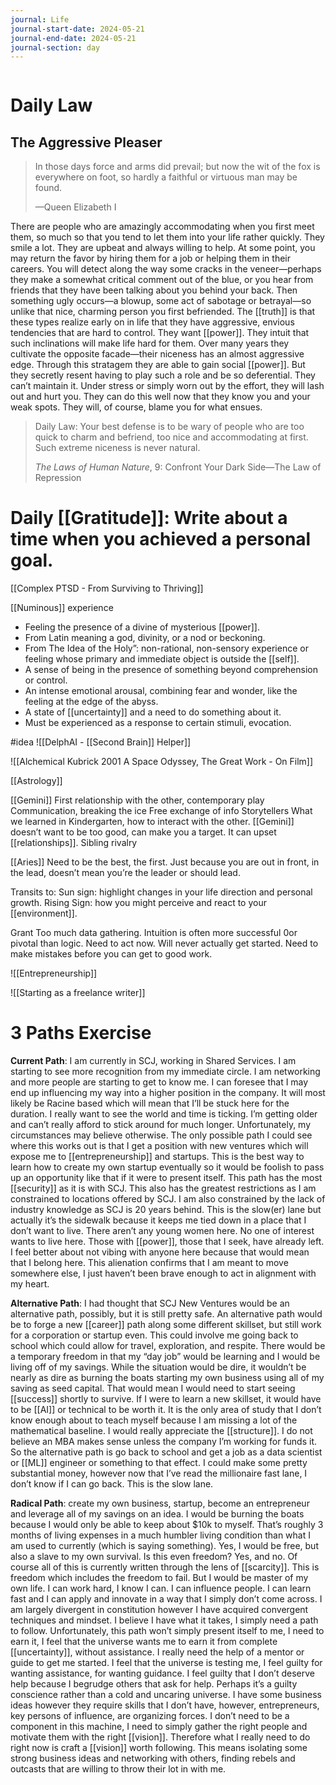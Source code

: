 ```yaml
---
journal: Life
journal-start-date: 2024-05-21
journal-end-date: 2024-05-21
journal-section: day
---
```


```calendar-nav
```

# Daily Law
## The Aggressive Pleaser

> In those days force and arms did prevail; but now the wit of the fox is everywhere on foot, so hardly a faithful or virtuous man may be found.
> 
> —Queen Elizabeth I

There are people who are amazingly accommodating when you first meet them, so much so that you tend to let them into your life rather quickly. They smile a lot. They are upbeat and always willing to help. At some point, you may return the favor by hiring them for a job or helping them in their careers. You will detect along the way some cracks in the veneer—perhaps they make a somewhat critical comment out of the blue, or you hear from friends that they have been talking about you behind your back. Then something ugly occurs—a blowup, some act of sabotage or betrayal—so unlike that nice, charming person you first befriended. The [[truth]] is that these types realize early on in life that they have aggressive, envious tendencies that are hard to control. They want [[power]]. They intuit that such inclinations will make life hard for them. Over many years they cultivate the opposite facade—their niceness has an almost aggressive edge. Through this stratagem they are able to gain social [[power]]. But they secretly resent having to play such a role and be so deferential. They can’t maintain it. Under stress or simply worn out by the effort, they will lash out and hurt you. They can do this well now that they know you and your weak spots. They will, of course, blame you for what ensues.

> Daily Law: Your best defense is to be wary of people who are too quick to charm and befriend, too nice and accommodating at first. Such extreme niceness is never natural.
> 
> _The Laws of Human Nature_, 9: Confront Your Dark Side—The Law of Repression

# Daily [[Gratitude]]: Write about a time when you achieved a personal goal.


[[Complex PTSD - From Surviving to Thriving]]

[[Numinous]] experience 
- Feeling the presence of a divine of mysterious [[power]].
- From Latin meaning a god, divinity, or a nod or beckoning.
- From The Idea of the Holy”: non-rational, non-sensory experience or feeling whose primary and immediate object is outside the [[self]]. 
- A sense of being in the presence of something beyond comprehension or control.
- An intense emotional arousal, combining fear and wonder, like the feeling at the edge of the abyss.
- A state of [[uncertainty]] and a need to do something about it.
- Must be experienced as a response to certain stimuli, evocation. 


#idea ![[DelphAI - [[Second Brain]] Helper]]

![[Alchemical Kubrick 2001 A Space Odyssey, The Great Work - On Film]]

[[Astrology]]

[[Gemini]]
First relationship with the other, contemporary 
play
Communication, breaking the ice
Free exchange of info
Storytellers
What we learned in Kindergarten, how to interact with the other. 
[[Gemini]] doesn’t want to be too good, can make you a target. It can upset [[relationships]].
Sibling rivalry

[[Aries]]
Need to be the best, the first.
Just because you are out in front, in the lead, doesn’t mean you’re the leader or should lead.

Transits to:
Sun sign: highlight changes in your life direction and personal growth.
Rising Sign: how you might perceive and react to your [[environment]].


Grant
Too much data gathering.
Intuition is often more successful 0or pivotal than logic.
Need to act now. Will never actually get started.
Need to make mistakes before you can get to good work.


![[Entrepreneurship]]

![[Starting as a freelance writer]]

# 3 Paths Exercise

**Current Path**: I am currently in SCJ, working in Shared Services. I am starting to see more recognition from my immediate circle. I am networking and more people are starting to get to know me. I can foresee that I may end up influencing my way into a higher position in the company. It will most likely be Racine based which will mean that I’ll be stuck here for the duration. I really want to see the world and time is ticking. I’m getting older and can’t really afford to stick around for much longer. Unfortunately, my circumstances may believe otherwise. The only possible path I could see where this works out is that I get a position with new ventures which will expose me to [[entrepreneurship]] and startups. This is the best way to learn how to create my own startup eventually so it would be foolish to pass up an opportunity like that if it were to present itself.
	This path has the most [[security]] as it is with SCJ. This also has the greatest restrictions as I am constrained to locations offered by SCJ. I am also constrained by the lack of industry knowledge as SCJ is 20 years behind.
	This is the slow(er) lane but actually it’s the sidewalk because it keeps me tied down in a place that I don’t want to live. There aren’t any young women here. No one of interest wants to live here. Those with [[power]], those that I seek, have already left. I feel better about not vibing with anyone here because that would mean that I belong here. This alienation confirms that I am meant to move somewhere else, I just haven’t been brave enough to act in alignment with my heart. 

**Alternative Path**: I had thought that SCJ New Ventures would be an alternative path, possibly, but it is still pretty safe. An alternative path would be to forge a new [[career]] path along some different skillset, but still work for a corporation or startup even. This could involve me going back to school which could allow for travel, exploration, and respite. There would be a temporary freedom in that my “day job” would be learning and I would be living off of my savings. While the situation would be dire, it wouldn’t be nearly as dire as burning the boats starting my own business using all of my saving as seed capital. That would mean I would need to start seeing [[success]] shortly to survive. 
	If I were to learn a new skillset, it would have to be [[AI]] or technical to be worth it. It is the only area of study that I don’t know enough about to teach myself because I am missing a lot of the mathematical baseline. I would really appreciate the [[structure]]. 
	I do not believe an MBA makes sense unless the company I’m working for funds it. 
	So the alternative path is go back to school and get a job as a data scientist or [[ML]] engineer or something to that effect. I could make some pretty substantial money, however now that I’ve read the millionaire fast lane, I don’t know if I can go back. 
	This is the slow lane. 

**Radical Path**: create my own business, startup, become an entrepreneur and leverage all of my savings on an idea. I would be burning the boats because I would only be able to keep about $10k to myself. That’s roughly 3 months of living expenses in a much humbler living condition than what I am used to currently (which is saying something). 
	Yes, I would be free, but also a slave to my own survival. Is this even freedom? Yes, and no. Of course all of this is currently written through the lens of [[scarcity]]. This is freedom which includes the freedom to fail. But I would be master of my own life. 
	I can work hard, I know I can. I can influence people. I can learn fast and I can apply and innovate in a way that I simply don’t come across. I am largely divergent in constitution however I have acquired convergent techniques and mindset. I believe I have what it takes, I simply need a path to follow. 
	Unfortunately, this path won’t simply present itself to me, I need to earn it, I feel that the universe wants me to earn it from complete [[uncertainty]], without assistance. I really need the help of a mentor or guide to get me started. I feel that the universe is testing me, I feel guilty for wanting assistance, for wanting guidance. I feel guilty that I don’t deserve help because I begrudge others that ask for help. Perhaps it’s a guilty conscience rather than a cold and uncaring universe. 
	I have some business ideas however they require skills that I don’t have, however, entrepreneurs, key persons of influence, are organizing forces. I don’t need to be a component in this machine, I need to simply gather the right people and motivate them with the right [[vision]]. Therefore what I really need to do right now is craft a [[vision]] worth following. This means isolating some strong business ideas and networking with others, finding rebels and outcasts that are willing to throw their lot in with me. 


